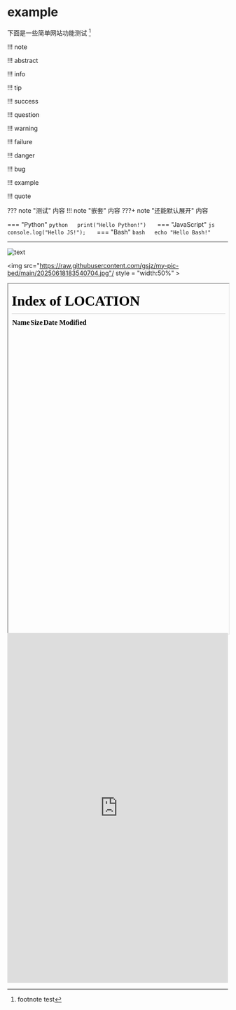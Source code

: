 # example




下面是一些简单网站功能测试 [^tag]

!!! note

!!! abstract

!!! info

!!! tip

!!! success

!!! question

!!! warning

!!! failure

!!! danger

!!! bug

!!! example

!!! quote

??? note "测试"
    内容
    !!! note "嵌套"
        内容
    ???+ note "还能默认展开"
        内容


=== "Python"
    ```python  
    print("Hello Python!")  
    ```
=== "JavaScript"
    ```js  
    console.log("Hello JS!");  
    ```
=== "Bash"
    ```bash  
    echo "Hello Bash!"  
    ```

---

![text](https://cdn.jsdelivr.net/gh/Wallbreaker5th/vuqa/vuqa.png)


<img src="https://raw.githubusercontent.com/gsjz/my-pic-bed/main/20250618183540704.jpg"/ style = "width:50%" > 

<div style="height:800px;">
    <iframe src = "/" width="100%" height="100%" ></iframe>
</div>

<div style="height:800px;">
  <iframe
    src="https://cdn.jsdelivr.net/gh/gsjz/XCPC/XCPC_Teaching_SergioGao/Min-Max_Inversion/main.pdf"
    width="100%"
    height="100%"
    style="border: none;"
  >
  </iframe>
</div>

[^tag]: footnote test